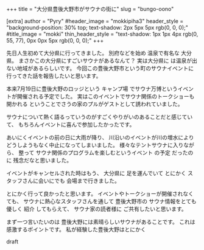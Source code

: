 +++
title = "大分県豊後大野市がサウナの街に"
slug = "bungo-oono"

[extra]
author = "Pyry"
#header_image = "mokkipiha3"
header_style = "background-position: 30% top; text-shadow: 2px 5px 5px rgb(0, 0, 0);"
#title_image = "mokki"
thin_header_style = "text-shadow: 1px 1px 4px rgb(0, 55, 77), 0px 0px 5px rgb(0, 0, 0);"
+++

先日人生初めて大分県に行ってきました。 別府などを始め 温泉で有名な 大分県。 まさかこの大分県にすごいサウナがあるなんて？ 実は大分県に は温泉が出ない地域があるらしいです。 今回この豊後大野市という町のサウナイベントに 行ってきた話を報告したいと思います。

本来7月19日に豊後大野のロッジという キャンプ場 でサウナ万博というイベントが開催される予定でした。 実はこのイベントでサウナ関係のトークショーも 開かれる ということでさうの家のプルがゲストとして誘われていました。

サウナについて熱く語るっていうのがすごくやりがいのあることだと感じていて、 もちろんイベントに喜んで参加したかったです。

あいにくイベントの前の日に大雨が降り、 川沿いのイベントが川の増水によりどうしようもなく中止になってしまいました。 様々なテントサウナに入りながら、 整って サウナ関係のプログラムを楽しむというイベント の予定 だったのに 残念だなと思いました。

イベントがキャンセルされた時はもう、 大分県に 足を運んでいて とにかく スタッフさんに会いにでも 会場まで行きました。

とにかく行って良かったと思います。 イベントやトークショーが開催されなくても、 サウナに熱心なスタッフさんを通して 豊後大野市の サウナ情報をとても優しく 紹介 してもらえて、 サウナ家の読者様に ご共有したいと思います。

まず一つ言いたいのは 豊後大野には素晴らしいサウナがあることです。 これは感激するポイントです。 私が経験した豊後大野はとにかく

<!-- more -->

draft
